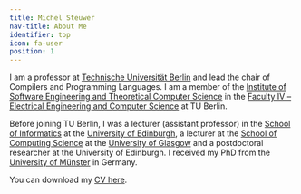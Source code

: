 ```yaml
---
title: Michel Steuwer
nav-title: About Me
identifier: top
icon: fa-user
position: 1
---
```


I am a professor at [Technische Universität Berlin](https://www.tu.berlin) and lead the chair of Compilers and Programming Languages. I am a member of the [Institute of Software Engineering and Theoretical Computer Science](https://www.tu.berlin/en/eecs/institutions/institutes/institute-of-software-engineering-and-theoretical-computer-science) in the [Faculty IV – Electrical Engineering and Computer Science](https://www.tu.berlin/en/eecs) at TU Berlin.

Before joining TU Berlin, I was a lecturer (assistant professor) in the [School of Informatics](https://www.ed.ac.uk/informatics/) at the [University of Edinburgh](http://www.ed.ac.uk/), a lecturer at the [School of Computing Science](https://www.gla.ac.uk/schools/computing/) at the [University of Glasgow](https://www.gla.ac.uk/) and a postdoctoral researcher at the University of Edinburgh. I received my PhD from the [University of Münster](http://www.wwu.de/en) in Germany.

You can download my [CV here](https://github.com/michel-steuwer/cv/raw/main/latex/michel_steuwer.pdf).
